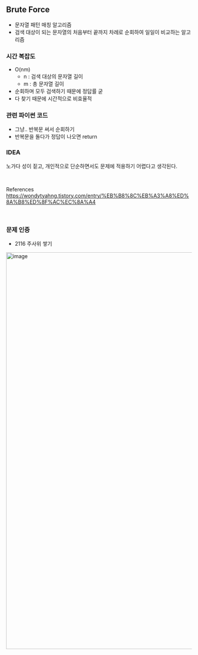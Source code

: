 ## Brute Force
- 문자열 패턴 매칭 알고리즘
- 검색 대상이 되는 문자열의 처음부터 끝까지 차례로 순회하여 일일이 비교하는 알고리즘

### 시간 복잡도
- O(nm)
  - n : 검색 대상의 문자열 길이
  - m : 총 문자열 길이
- 순회하며 모두 검색하기 때문에 정답률 굳
- 다 찾기 때문에 시간적으로 비효율적

### 관련 파이썬 코드
- 그냥.. 반복문 써서 순회하기
- 반복문을 돌다가 정답이 나오면 return

### IDEA
노가다 성이 짙고, 개인적으로 단순하면서도 문제에 적용하기 어렵다고 생각된다.

<br/>

References <br/>
https://wondytyahng.tistory.com/entry/%EB%B8%8C%EB%A3%A8%ED%8A%B8%ED%8F%AC%EC%8A%A4

<br/>

### 문제 인증

- 2116 주사위 쌓기
<img width="1075" alt="image" src="https://user-images.githubusercontent.com/55437339/201059390-f5cf96b6-168f-4809-b564-0e5dcbb3626c.png">
